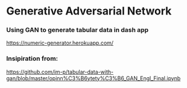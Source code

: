 # Generative Adversarial Network
### Using GAN to generate tabular data in dash app
https://numeric-generator.herokuapp.com/

### Insipiration from: 
https://github.com/im-p/tabular-data-with-gan/blob/master/opinn%C3%B6ytety%C3%B6_GAN_Engl_Final.ipynb
<html>
  <head>
    <meta name="google-site-verification" content="WwYO3ZKGp_56A0bc9jiu70QXZ8kubbHcmzvW4VXer9I" />
  </head>
</html>
